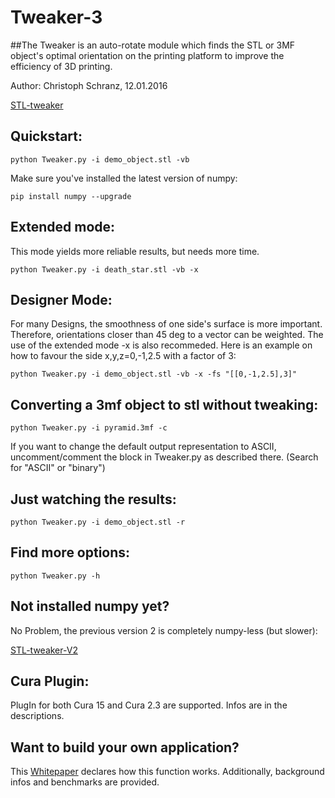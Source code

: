 # Tweaker-3
##The Tweaker is an auto-rotate module which finds the STL or 3MF object's optimal orientation on the printing platform to improve the efficiency of 3D printing.

Author: Christoph Schranz, 12.01.2016 

[STL-tweaker](http://www.salzburgresearch.at/blog/3d-print-positioning/)

## Quickstart:  

`python Tweaker.py -i demo_object.stl -vb`

Make sure you've installed the latest version of numpy:

`pip install numpy --upgrade`


## Extended mode:

This mode yields more reliable results, but needs more time.

`python Tweaker.py -i death_star.stl -vb -x`

## Designer Mode:

For many Designs, the smoothness of one side's surface is more important.
Therefore, orientations closer than 45 deg to a vector can be weighted.
The use of the extended mode -x is also recommeded. Here is an example on
how to favour the side x,y,z=0,-1,2.5 with a factor of 3:

`python Tweaker.py -i demo_object.stl -vb -x -fs "[[0,-1,2.5],3]"`

## Converting a 3mf object to stl without tweaking:

`python Tweaker.py -i pyramid.3mf -c`

If you want to change the default output representation to ASCII, uncomment/comment
the block in Tweaker.py as described there. (Search for "ASCII" or "binary")

## Just watching the results:

`python Tweaker.py -i demo_object.stl -r`

## Find more options:

`python Tweaker.py -h`

## Not installed numpy yet?

No Problem, the previous version 2 is completely numpy-less (but slower):

[STL-tweaker-V2](https://github.com/iot-salzburg/STL-tweaker/)

## Cura Plugin:

PlugIn for both Cura 15 and Cura 2.3 are supported. Infos are in the descriptions.

## Want to build your own application?

This [Whitepaper](https://www.researchgate.net/publication/311765131_Tweaker_-_Auto_Rotation_Module_for_FDM_3D_Printing) declares how this function works. Additionally, background infos and benchmarks are provided.
